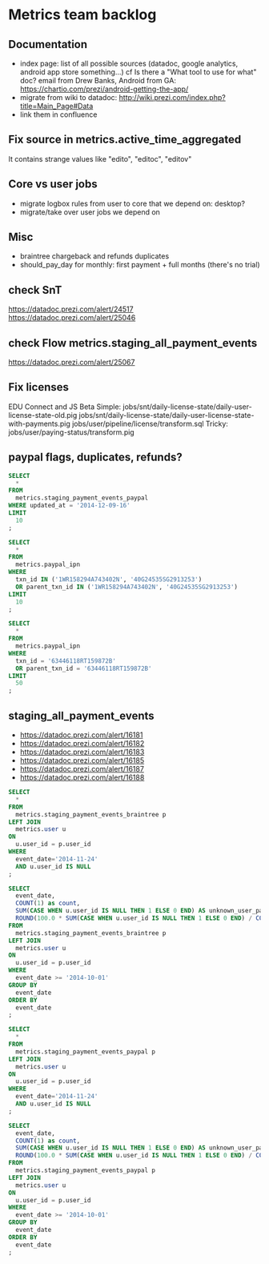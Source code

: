 # Metrics team backlog

## Documentation

- index page: list of all possible sources (datadoc, google analytics, android app store something...) cf Is there a "What tool to use for what" doc? email from Drew Banks, Android from GA: https://chartio.com/prezi/android-getting-the-app/
- migrate from wiki to datadoc: http://wiki.prezi.com/index.php?title=Main_Page#Data
- link them in confluence


## Fix source in metrics.active_time_aggregated

It contains strange values like "edito", "editoc", "editov"


## Core vs user jobs

- migrate logbox rules from user to core that we depend on: desktop?
- migrate/take over user jobs we depend on


## Misc

- braintree chargeback and refunds duplicates
- should_pay_day for monthly: first payment + full months (there's no trial)


## check SnT
https://datadoc.prezi.com/alert/24517
https://datadoc.prezi.com/alert/25046

## check Flow metrics.staging_all_payment_events
https://datadoc.prezi.com/alert/25067


## Fix licenses

EDU Connect and JS Beta
Simple:
jobs/snt/daily-license-state/daily-user-license-state-old.pig
jobs/snt/daily-license-state/daily-user-license-state-with-payments.pig
jobs/user/pipeline/license/transform.sql
Tricky:
jobs/user/paying-status/transform.pig



## paypal flags, duplicates, refunds?

```sql
SELECT
  *
FROM
  metrics.staging_payment_events_paypal
WHERE updated_at = '2014-12-09-16'
LIMIT
  10
;

SELECT
  *
FROM
  metrics.paypal_ipn
WHERE
  txn_id IN ('1WR158294A743402N', '40G24535SG2913253')
  OR parent_txn_id IN ('1WR158294A743402N', '40G24535SG2913253')
LIMIT
  10
;

SELECT
  *
FROM
  metrics.paypal_ipn
WHERE
  txn_id = '63446118RT159872B'
  OR parent_txn_id = '63446118RT159872B'
LIMIT
  50
;
```



## staging_all_payment_events

- https://datadoc.prezi.com/alert/16181
- https://datadoc.prezi.com/alert/16182
- https://datadoc.prezi.com/alert/16183
- https://datadoc.prezi.com/alert/16185
- https://datadoc.prezi.com/alert/16187
- https://datadoc.prezi.com/alert/16188

```sql
SELECT
  *
FROM
  metrics.staging_payment_events_braintree p
LEFT JOIN
  metrics.user u
ON
  u.user_id = p.user_id
WHERE
  event_date='2014-11-24'
  AND u.user_id IS NULL
;

SELECT
  event_date,
  COUNT(1) as count,
  SUM(CASE WHEN u.user_id IS NULL THEN 1 ELSE 0 END) AS unknown_user_payment_count,
  ROUND(100.0 * SUM(CASE WHEN u.user_id IS NULL THEN 1 ELSE 0 END) / COUNT(1), 1) AS unknown_user_payment_rate
FROM
  metrics.staging_payment_events_braintree p
LEFT JOIN
  metrics.user u
ON
  u.user_id = p.user_id
WHERE
  event_date >= '2014-10-01'
GROUP BY
  event_date
ORDER BY
  event_date
;

SELECT
  *
FROM
  metrics.staging_payment_events_paypal p
LEFT JOIN
  metrics.user u
ON
  u.user_id = p.user_id
WHERE
  event_date='2014-11-24'
  AND u.user_id IS NULL
;

SELECT
  event_date,
  COUNT(1) as count,
  SUM(CASE WHEN u.user_id IS NULL THEN 1 ELSE 0 END) AS unknown_user_payment_count,
  ROUND(100.0 * SUM(CASE WHEN u.user_id IS NULL THEN 1 ELSE 0 END) / COUNT(1), 1) AS unknown_user_payment_rate
FROM
  metrics.staging_payment_events_paypal p
LEFT JOIN
  metrics.user u
ON
  u.user_id = p.user_id
WHERE
  event_date >= '2014-10-01'
GROUP BY
  event_date
ORDER BY
  event_date
;
```
